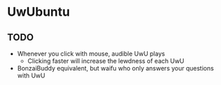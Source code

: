 # UwUbuntu

## TODO

- Whenever you click with mouse, audible UwU plays
  - Clicking faster will increase the lewdness of each UwU
- BonzaiBuddy equivalent, but waifu who only answers your questions with UwU
